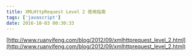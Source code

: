 ```yaml
---
title: XMLHttpRequest Level 2 使用指南
tags: ['javascript']
date: 2016-10-03 00:30:33
---
```


[http://www.ruanyifeng.com/blog/2012/09/xmlhttprequest_level_2.html](http://www.ruanyifeng.com/blog/2012/09/xmlhttprequest_level_2.html)